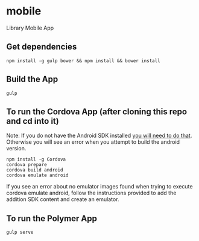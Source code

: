 # mobile
Library Mobile App

## Get dependencies
```
npm install -g gulp bower && npm install && bower install
```

## Build the App
```
gulp
```

## To run the Cordova App (after cloning this repo and cd into it)
Note: If you do not have the Android SDK installed [you will need
to do that](http://developer.android.com/sdk/installing/index.html). 
Otherwise you will see an error when you attempt to
build the android version.
```
npm install -g Cordova
cordova prepare
cordova build android
cordova emulate android
```
If you see an error about no emulator images found when trying to 
execute cordova emulate android, follow the instructions provided to 
add the addition SDK content and create an emulator.

## To run the Polymer App
```
gulp serve
```
